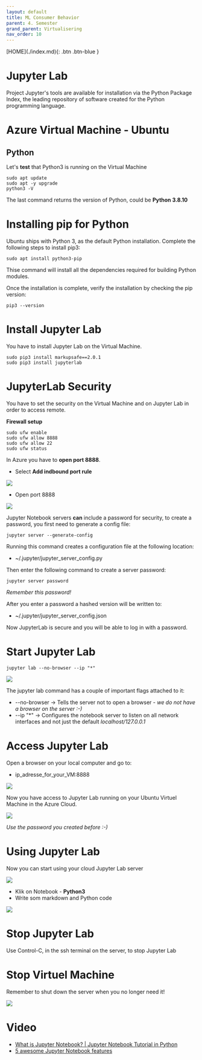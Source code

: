 ```yaml
---
layout: default
title: ML Consumer Behavior
parent: 4. Semester
grand_parent: Virtualisering
nav_order: 10
---
```


<span class="fs-1">
[HOME](./index.md){: .btn .btn-blue }
</span>

# Jupyter Lab
Project Jupyter's tools are available for installation via the Python Package Index, the leading repository of software created for the Python programming language.

# Azure Virtual Machine - Ubuntu

## Python
Let's **test** that Python3 is running on the Virtual Machine

    sudo apt update
    sudo apt -y upgrade
    python3 -V

The last command returns the version of Python, could be **Python 3.8.10**

# Installing pip for Python
Ubuntu ships with Python 3, as the default Python installation. Complete the following steps to install pip3:

    sudo apt install python3-pip

Thise command will install all the dependencies required for building Python modules.

Once the installation is complete, verify the installation by checking the pip version:

    pip3 --version

# Install Jupyter Lab
You have to install Jupyter Lab on the Virtual Machine.

    sudo pip3 install markupsafe==2.0.1
    sudo pip3 install jupyterlab

# JupyterLab Security
You have to set the security on the Virtual Machine and on Jupyter Lab in order to access remote.

**Firewall setup**

    sudo ufw enable
    sudo ufw allow 8888
    sudo ufw allow 22
    sudo ufw status

In Azure you have to **open port 8888**.

- Select **Add indbound port rule**

![](./image/port8888.jpg)

- Open port 8888

![](./image/port8888_2.jpg)



Jupyter Notebook servers **can** include a password for security, to create a password, you first need to generate a config file:

    jupyter server --generate-config

Running this command creates a configuration file at the following location:

- ~/.jupyter/jupyter_server_config.py

Then enter the following command to create a server password:

    jupyter server password

*Remember this password!*

After you enter a password a hashed version will be written to:

- ~/.jupyter/jupyter_server_config.json
    
Now JupyterLab is secure and you will be able to log in with a password.

# Start Jupyter Lab
    jupyter lab --no-browser --ip "*"

![](./image/jupyterlab_0.jpg)

The jupyter lab command has a couple of important flags attached to it:

- --no-browser → Tells the server not to open a browser - *we do not have a browser on the server :-)*
- --ip "*" → Configures the notebook server to listen on all network interfaces and not just the default *localhost/127.0.0.1*

# Access Jupyter Lab
Open a browser on your local computer and go to:

- ip_adresse_for_your_VM:8888

![](./image/accessjupyterlab.jpg)

Now you have access to Jupyter Lab running on your Ubuntu Virtuel Machine in the Azure Cloud.

![](./image/jupyterlab_1.jpg)

*Use the password you created before :-)*

# Using Jupyter Lab
Now you can start using your cloud Jupyter Lab server

![](./image/jupyterlab_2.jpg)

- Klik on Notebook - **Python3**
- Write som markdown and Python code

![](./image/jupyterlab_3.jpg)

# Stop Jupyter Lab
Use Control-C, in the ssh terminal on the server, to stop Jupyter Lab

# Stop Virtuel Machine
Remember to shut down the server when you no longer need it!

![](./image/stopserver.jpg)

# Video
- [What is Jupyter Notebook? | Jupyter Notebook Tutorial in Python](https://www.youtube.com/embed/q_BzsPxwLOE)
- [5 awesome Jupyter Notebook features](https://www.youtube.com/embed/AUQT0MKpf6Y)




